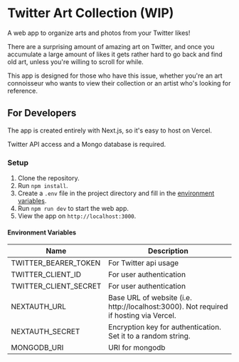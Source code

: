 # Twitter Art Collection (WIP)

A web app to organize arts and photos from your Twitter likes!

There are a surprising amount of amazing art on Twitter, and once you accumulate a large amount of likes it gets rather hard to go back and find old art, unless you're willing to scroll for while.

This app is designed for those who have this issue, whether you're an art connoisseur who wants to view their collection or an artist who's looking for reference.

## For Developers

The app is created entirely with Next.js, so it's easy to host on Vercel.

Twitter API access and a Mongo database is required.

### Setup

1. Clone the repository.
2. Run `npm install`.
3. Create a `.env` file in the project directory and fill in the [environment variables](#environment-variables).
4. Run `npm run dev` to start the web app.
5. View the app on `http://localhost:3000`.

#### Environment Variables

| Name                  | Description                                                                           |
| --------------------- | ------------------------------------------------------------------------------------- |
| TWITTER_BEARER_TOKEN  | For Twitter api usage                                                                 |
| TWITTER_CLIENT_ID     | For user authentication                                                               |
| TWITTER_CLIENT_SECRET | For user authentication                                                               |
| NEXTAUTH_URL          | Base URL of website (i.e. http://localhost:3000). Not required if hosting via Vercel. |
| NEXTAUTH_SECRET       | Encryption key for authentication. Set it to a random string.                         |
| MONGODB_URI           | URI for mongodb                                                                       |
